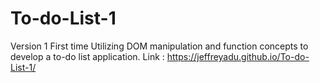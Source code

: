 # To-do-List-1
Version 1
First time Utilizing DOM manipulation and function concepts to develop a to-do list application.
Link : https://jeffreyadu.github.io/To-do-List-1/
